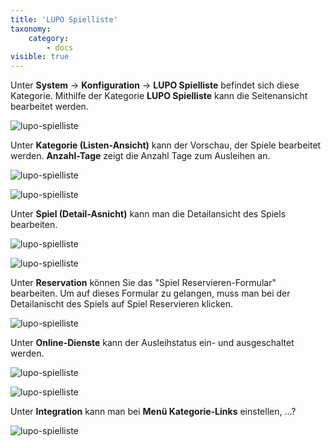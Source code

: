 ```yaml
---
title: 'LUPO Spielliste'
taxonomy:
    category:
        - docs
visible: true
---
```


Unter **System** → **Konfiguration** → **LUPO Spielliste** befindet sich diese Kategorie. Mithilfe der Kategorie **LUPO Spielliste** kann die Seitenansicht bearbeitet werden.

![lupo-spielliste](../../../images/lupo-spielliste.png)

Unter **Kategorie (Listen-Ansicht)** kann der Vorschau, der Spiele bearbeitet werden. **Anzahl-Tage** zeigt die Anzahl Tage zum Ausleihen an.

![lupo-spielliste](../../../images/kategorie-ansicht.png)

![lupo-spielliste](../../../images/neue-spiele.png)

Unter **Spiel (Detail-Asnicht)** kann man die Detailansicht des Spiels bearbeiten. 

![lupo-spielliste](../../../images/spiel-detail.png)

![lupo-spielliste](../../../images/spiel-detailansicht.png)

Unter **Reservation** können Sie das "Spiel Reservieren-Formular" bearbeiten. Um auf dieses Formular zu gelangen, muss man bei der Detailanischt des Spiels auf <span class="btn-lupo">Spiel Reservieren</span> klicken.

![lupo-spielliste](../../../images/spiel-reservieren.png)

Unter **Online-Dienste** kann der Ausleihstatus ein- und ausgeschaltet werden.

![lupo-spielliste](../../../images/online-dienste.png)

![lupo-spielliste](../../../images/ausleihstatus-bild.png)

Unter **Integration** kann man bei **Menü Kategorie-Links** einstellen, ...?

![lupo-spielliste](../../../images/integration.png)